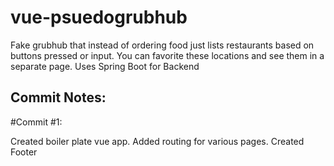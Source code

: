 # vue-psuedogrubhub
Fake grubhub that instead of ordering food just lists restaurants based on buttons pressed or input. You can favorite these locations and see them in a separate page. Uses Spring Boot for Backend
## Commit Notes:

#Commit #1:

Created boiler plate vue app. Added routing for various pages. Created Footer
